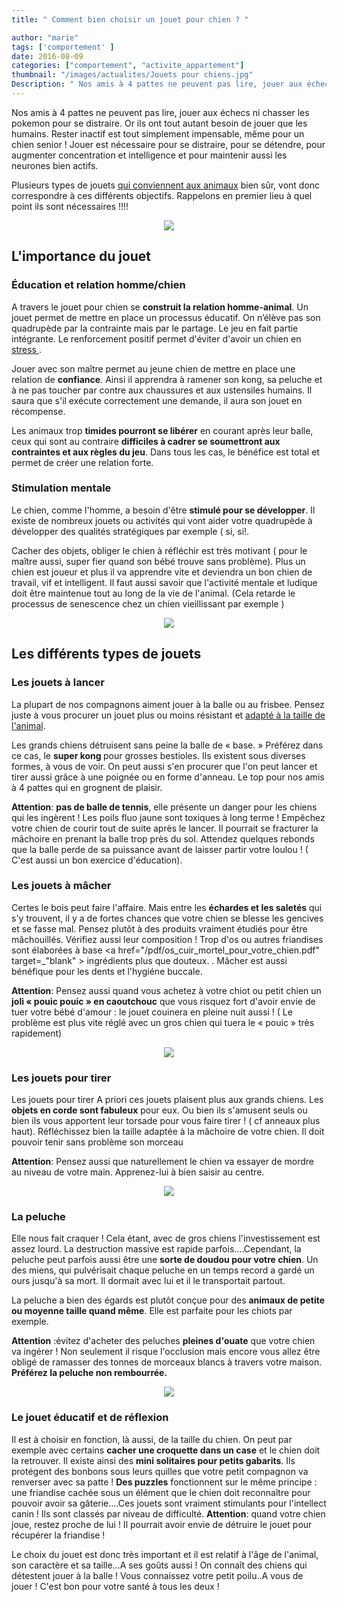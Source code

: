 ```yaml
---
title: " Comment bien choisir un jouet pour chien ? "

author: "marie"
tags: ['comportement' ]
date: 2016-08-09
categories: ["comportement", "activite_appartement"]
thumbnail: "/images/actualites/Jouets pour chiens.jpg"
Description: " Nos amis à 4 pattes ne peuvent pas lire, jouer aux échecs ni chasser les pokemon pour se distraire. Or ils ont tout autant besoin de jouer que les humains. Rester inactif est tout simplement impensable, même pour un chien senior ! Jouer est nécessaire pour se distraire, pour se détendre, pour augmenter concentration et intelligence et pour maintenir aussi les neurones bien actifs.  "
---
```


Nos amis à 4 pattes ne peuvent pas lire, jouer aux échecs ni chasser les pokemon pour se distraire. Or ils ont tout autant besoin de jouer que les humains. Rester inactif est tout simplement impensable, même pour un chien senior ! Jouer est nécessaire pour se distraire, pour se détendre, pour augmenter concentration et intelligence et pour maintenir aussi les neurones bien actifs.

Plusieurs types de jouets
<a href="http://www.boutique-chat-chien.fr/jouets-pour-chien/">qui conviennent aux animaux</a> bien sûr, vont donc correspondre à ces différents objectifs. Rappelons en premier lieu à quel point ils sont nécessaires !!!!




<p align="center"><img src="/images/actualites/dog_running_small.jpg"class="img-responsive"></p>









## L'importance du jouet  ##


### Éducation et relation homme/chien ###

A travers le jouet pour chien se <b>construit la relation homme-animal</b>. Un jouet permet de mettre en place un processus éducatif. On n’élève pas son quadrupède par la contrainte mais par le partage. Le jeu en fait partie intégrante. Le renforcement positif permet d'éviter d'avoir un chien en <a href="http://www.chien-calme.com/actualites/manteau-anti-anxietet" target="_blank"> stress </a>.

Jouer avec son maître permet au jeune chien de mettre en place une relation de <b>confiance</b>. Ainsi il apprendra à ramener son kong, sa peluche et à ne pas toucher par contre aux chaussures et aux ustensiles humains. Il saura que s'il exécute correctement une demande, il aura son jouet en récompense.

Les animaux trop <b>timides pourront se libérer</b> en courant après leur balle, ceux qui sont au contraire <b>difficiles à cadrer se soumettront aux contraintes et aux règles du jeu</b>. Dans tous les cas, le bénéfice est total et permet de créer une relation forte.


### Stimulation mentale ###

Le chien, comme l'homme, a besoin d'être <b> stimulé pour se développer</b>. Il existe de nombreux jouets ou activités qui vont aider votre quadrupède à développer des qualités stratégiques par exemple ( si, si!.

Cacher des objets, obliger le chien à réfléchir est très motivant ( pour le maître aussi, super fier quand son bébé trouve sans problème). Plus un chien est joueur et plus il va apprendre vite et deviendra un bon chien de travail, vif et intelligent. Il faut aussi savoir que l'activité mentale et ludique doit être maintenue tout au long de la vie de l'animal. (Cela retarde le processus de senescence chez un chien vieillissant par exemple )



<p align="center"><img src="/images/actualites/jeu14.jpg"class="img-responsive"></p>

## Les différents types de jouets ##

### Les jouets à lancer ###
La plupart de nos compagnons aiment jouer à la balle ou au frisbee. Pensez juste à vous procurer un jouet plus ou moins résistant et
<a href="http://www.boutique-chat-chien.fr/kong/">adapté à la taille de l'animal</a>.

Les grands chiens détruisent sans peine la balle  de « base. » Préférez dans ce cas, le <b>super kong </b>pour grosses bestioles. Ils existent sous diverses formes, à vous de voir. On peut aussi s'en procurer que l'on peut lancer et tirer aussi grâce à une poignée ou en forme d'anneau. Le top pour nos amis à 4 pattes qui en grognent de plaisir.

<b> Attention</b>: <b>pas de balle de tennis</b>, elle présente un danger pour les chiens qui les ingèrent ! Les poils fluo jaune sont toxiques à long terme ! Empêchez votre chien de courir tout de suite après le lancer. Il pourrait se fracturer la mâchoire en prenant la balle trop près du sol. Attendez quelques rebonds que la balle perde de sa puissance avant de laisser partir votre loulou ! ( C'est aussi un bon exercice d'éducation).

### Les jouets à mâcher ###
Certes le bois peut faire l'affaire. Mais entre les <b>échardes et les saletés</b> qui s'y trouvent, il y a de fortes chances que votre chien se blesse les gencives et se fasse mal. Pensez plutôt à des produits vraiment étudiés pour être mâchouillés. Vérifiez aussi leur composition ! Trop d'os ou autres friandises sont élaborées à base <a href="/pdf/os_cuir_mortel_pour_votre_chien.pdf" target=_"blank" > ingrédients plus que douteux. </a>. Mâcher est aussi bénéfique pour les dents et l'hygiéne buccale.

<b> Attention</b>: Pensez aussi quand vous achetez à votre chiot ou petit chien un <b>joli « pouic pouic » en caoutchouc</b> que vous risquez fort d'avoir envie de tuer votre bébé d'amour : le jouet couinera en pleine nuit aussi ! ( Le problème est plus vite réglé avec un gros chien qui tuera le « pouic » très rapidement)
 

<p align="center"><img src="/images/actualites/pouico.jpg"class="img-responsive"></p>

### Les jouets pour tirer ###
Les jouets pour tirer
A priori ces jouets plaisent plus aux grands chiens. Les <b>objets en corde sont fabuleux</b> pour eux. Ou bien ils s'amusent seuls ou bien ils vous apportent leur torsade pour vous faire tirer ! ( cf anneaux plus haut). Réfléchissez bien la taille adaptée à la mâchoire de votre chien. Il doit pouvoir tenir sans problème son morceau

<b> Attention</b>: Pensez aussi que naturellement le chien va essayer de mordre au niveau de votre main. Apprenez-lui à bien saisir au centre.

<p align="center"><img src="/images/actualites/jouetatirer.jpg"class="img-responsive"></p>

### La peluche ###
Elle nous fait craquer ! Cela étant, avec de gros chiens l'investissement est assez lourd. La destruction massive est rapide parfois....Cependant, la peluche peut parfois aussi être une <b>sorte de doudou pour votre chien</b>. Un des miens, qui pulvérisait chaque peluche en un temps record a gardé un ours jusqu'à sa mort. Il dormait avec lui et il le transportait partout.

La peluche a bien des égards est plutôt conçue pour des <b>animaux de petite ou moyenne taille quand même</b>. Elle est parfaite pour les chiots par exemple.

<b> Attention</b> :évitez d'acheter des peluches <b>pleines d'ouate</b> que votre chien va ingérer ! Non seulement il risque l'occlusion mais encore vous allez être obligé de ramasser des tonnes de morceaux blancs à travers votre maison. <b>Préférez la peluche non rembourrée.</b>

<p align="center"><img src="/images/actualites/peluchedetriute2.jpg"class="img-responsive"></p>

### Le jouet éducatif et de réflexion ###

Il est à choisir en fonction, là aussi, de la taille du chien. On peut par exemple avec certains <b>cacher une croquette dans un case</b> et le chien doit la retrouver. Il existe ainsi des <b>mini solitaires pour petits gabarits</b>. Ils protégent des bonbons sous leurs quilles que votre petit compagnon va renverser avec sa patte ! <b>Des puzzles</b> fonctionnent sur le même principe : une friandise cachée sous un élément  que le chien doit reconnaître pour pouvoir avoir sa gâterie....Ces jouets sont vraiment stimulants pour l'intellect canin ! Ils sont classés par niveau de difficulté.
 <b> Attention</b>: quand votre chien joue, restez proche de lui ! Il pourrait avoir envie de détruire le jouet pour récupérer la friandise !


 Le choix du jouet est donc très important et il est relatif à l'âge de l'animal, son caractère et sa taille...A ses goûts aussi ! On connaît des chiens qui détestent jouer à la balle ! Vous connaissez votre petit poilu..A vous de jouer ! C'est bon pour votre santé à tous les deux !
